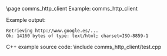 \page comms_http_client Example: comms_http_client


Example output:

~~~~~~~~~~~~~
Retrieving http://www.google.es/...
Ok: 14160 bytes of type: text/html; charset=ISO-8859-1
~~~~~~~~~~~~~

C++ example source code:
\include comms_http_client/test.cpp
